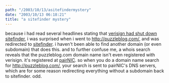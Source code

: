 ```yaml
---
path: "/2003/10/13/asitefindermystery" 
date: "2003/10/13 06:18:21" 
title: "a sitefinder mystery" 
---
```

because i had read several headlines stating that <a href="http://www.internetnews.com/ent-news/article.php/3087071">verisign had shut down sitefinder</a>, i was surprised when i went to <a href="http://puzzleblog.com/">http://puzzleblog.com/</a>, and was redirected to <a href="http://sitefinder.verisign.com/lpc?url=puzzleblog.com&amp;host=puzzleblog.com">sitefinder</a>. i haven't been able to find another domain (or even subdomain) that does this. and to further confuse me, a whois search reveals that the puzzleblog.com domain name isn't even registered with verisign. it's registered at <a href="https://www.pairnic.com/">pairNIC</a>. so when you do a domain name search for http://puzzleblog.com/, your search is sent to pairNIC's DNS servers, which are for some reason redirecting everything without a subdomain back to sitefinder. odd.